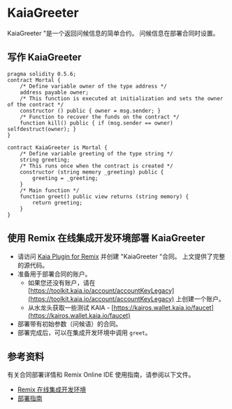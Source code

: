 # KaiaGreeter

KaiaGreeter "是一个返回问候信息的简单合约。 问候信息在部署合同时设置。

## 写作 KaiaGreeter<a href="#writing-kaiagreeter" id="writing-kaiagreeter"></a>

```
pragma solidity 0.5.6;
contract Mortal {
    /* Define variable owner of the type address */
    address payable owner;
    /* This function is executed at initialization and sets the owner of the contract */
    constructor () public { owner = msg.sender; }
    /* Function to recover the funds on the contract */
    function kill() public { if (msg.sender == owner) selfdestruct(owner); }
}

contract KaiaGreeter is Mortal {
    /* Define variable greeting of the type string */
    string greeting;
    /* This runs once when the contract is created */
    constructor (string memory _greeting) public {
        greeting = _greeting;
    }
    /* Main function */
    function greet() public view returns (string memory) {
        return greeting;
    }
}
```

## 使用 Remix 在线集成开发环境部署 KaiaGreeter<a href="#deploying-kaiagreeter-using-kaia-ide" id="deploying-kaiagreeter-using-kaia-ide"></a>

- 请访问 [Kaia Plugin for Remix](https://ide.kaia.io) 并创建 "KaiaGreeter "合同。 上文提供了完整的源代码。
- 准备用于部署合同的账户。
  - 如果您还没有账户，请在 [https://toolkit.kaia.io/account/accountKeyLegacy](https://toolkit.kaia.io/account/accountKeyLegacy) 上创建一个账户。
  - 从水龙头获取一些测试 KAIA - [https://kairos.wallet.kaia.io/faucet](https://kairos.wallet.kaia.io/faucet)
- 部署带有初始参数（问候语）的合同。
- 部署完成后，可以在集成开发环境中调用 `greet`。

## 参考资料<a href="#references" id="references"></a>

有关合同部署详情和 Remix Online IDE 使用指南，请参阅以下文件。

- [Remix 在线集成开发环境](../../smart-contracts/ide-and-tools/ide-and-tools.md#kaia-ide)
- [部署指南](../deploy/deploy.md)
